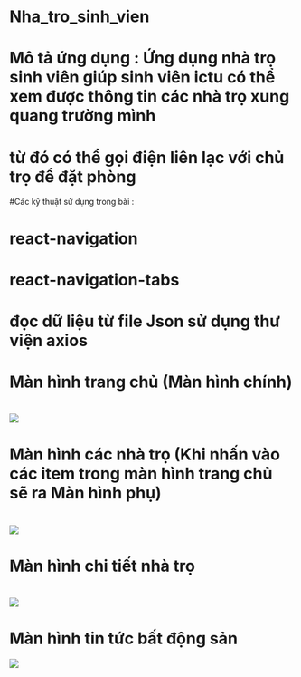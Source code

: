 # Nha_tro_sinh_vien
# Mô tả ứng dụng : Ứng dụng nhà trọ sinh viên giúp sinh viên ictu có thể xem được thông tin các nhà trọ xung quang trường mình
# từ đó có thể gọi điện liên lạc với chủ trọ để đặt phòng

#Các kỹ thuật sử dụng trong bài : 
# react-navigation
# react-navigation-tabs
# đọc dữ liệu từ file Json sử dụng thư viện axios


# Màn hình trang chủ (Màn hình chính)
# <img src="https://scontent.fhan3-3.fna.fbcdn.net/v/t1.0-9/72576774_1299778910202998_2428470703540928512_n.jpg?_nc_cat=106&_nc_oc=AQkgHRaklJN9X_x-POy2BqN-UBjCmb_iu0eqUS4XqRFlC-dGk0LiIH08za9MeqbpW_4&_nc_ht=scontent.fhan3-3.fna&oh=538680343774242c9035d9f71623b564&oe=5E28F14C">

# Màn hình các nhà trọ (Khi nhấn vào các item trong màn hình trang chủ sẽ ra Màn hình phụ)

# <img src="https://scontent.fhan3-1.fna.fbcdn.net/v/t1.0-9/71918129_1299778880203001_1787785827791667200_n.jpg?_nc_cat=109&_nc_oc=AQlg9qlxobeGTRyPlu2BHhueRc_enrbz8ilEbHXUNfp6zHlqIOtqjrUN42sAtIml8AY&_nc_ht=scontent.fhan3-1.fna&oh=727b19949d3b066a9282367cf866fb07&oe=5E17B289">

# Màn hình chi tiết nhà trọ 
# <img src="https://scontent.fhan3-1.fna.fbcdn.net/v/t1.0-9/73140856_1299778873536335_7156542029223165952_n.jpg?_nc_cat=102&_nc_oc=AQncY8AjGFseDfwJYpzwLmnQO84MxTavP60ExthkFnJN9nwx_hHPPo8fLUKb1JgqWL8&_nc_ht=scontent.fhan3-1.fna&oh=975e5dc8ab5218b48062f78fb5bdae9c&oe=5E18BA26">

# Màn hình tin tức bất động sản 
<img src="https://scontent.fhan3-3.fna.fbcdn.net/v/t1.0-9/72253635_1299778936869662_6884491868617310208_n.jpg?_nc_cat=101&_nc_oc=AQlJzqYHmVEnpBrXJ1WbMTHcZbuHgoA1FFubxHgHW5hTdgGUwsu5bYjSeEL9lUBXg0o&_nc_ht=scontent.fhan3-3.fna&oh=fd9e26299dc3ac0ef8f970baa73b5613&oe=5E1B921F">
